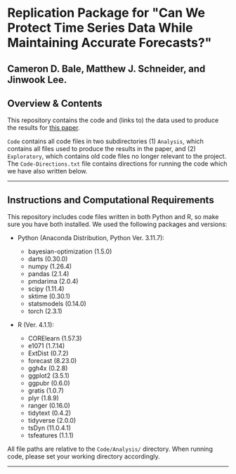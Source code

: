 # Replication Package for "Can We Protect Time Series Data While Maintaining Accurate Forecasts?"

Cameron D. Bale, Matthew J. Schneider, and Jinwook Lee.
---
Overview & Contents
---

This repository contains the code and (links to) the data used to produce the results for [this paper](https://www.researchgate.net/publication/372621568_Can_We_Protect_Time_Series_Data_While_Maintaining_Accurate_Forecasts).

`Code` contains all code files in two subdirectories (1) `Analysis`, which contains all files used to produce the results in the paper, and (2) `Exploratory`, which contains old code files no longer relevant to the project. The `Code-Directions.txt` file contains directions for running the code which we have also written below.

---

## Instructions and Computational Requirements

This repository includes code files written in both Python and R, so make sure you have both installed. We used the following packages and versions:

* Python (Anaconda Distribution, Python Ver. 3.11.7):
    - bayesian-optimization (1.5.0)
    - darts (0.30.0)
    - numpy (1.26.4)
    - pandas (2.1.4)
    - pmdarima (2.0.4)
    - scipy (1.11.4)
    - sktime (0.30.1)
    - statsmodels (0.14.0)
    - torch (2.3.1)

* R (Ver. 4.1.1): 
    - CORElearn (1.57.3)
    - e1071 (1.7.14)
    - ExtDist (0.7.2)
    - forecast (8.23.0)
    - ggh4x (0.2.8)
    - ggplot2 (3.5.1)
    - ggpubr (0.6.0)
    - gratis (1.0.7)
    - plyr (1.8.9)
    - ranger (0.16.0)
    - tidytext (0.4.2)
    - tidyverse (2.0.0)
    - tsDyn (11.0.4.1)
    - tsfeatures (1.1.1)

All file paths are relative to the `Code/Analysis/` directory. When running code, please set your working directory accordingly.

---

